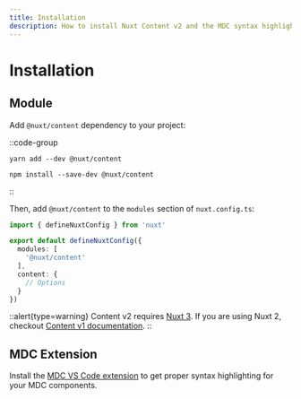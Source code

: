 ```yaml
---
title: Installation
description: How to install Nuxt Content v2 and the MDC syntax highlighter.
---
```


# Installation

## Module

Add `@nuxt/content` dependency to your project:

::code-group

``` [Yarn]
yarn add --dev @nuxt/content
```

``` [NPM]
npm install --save-dev @nuxt/content
```

::

Then, add `@nuxt/content` to the `modules` section of `nuxt.config.ts`:

```ts [nuxt.config.ts]
import { defineNuxtConfig } from 'nuxt'

export default defineNuxtConfig({
  modules: [
    '@nuxt/content'
  ],
  content: {
    // Options
  }
})
```

::alert{type=warning}
Content v2 requires [Nuxt 3](https://v3.nuxtjs.org). If you are using Nuxt 2, checkout [Content v1 documentation](https://content.nuxtjs.org).
::

## MDC Extension

Install the [MDC VS Code extension](https://marketplace.visualstudio.com/items?itemName=Nuxt.mdc) to get proper syntax highlighting for your MDC components.
